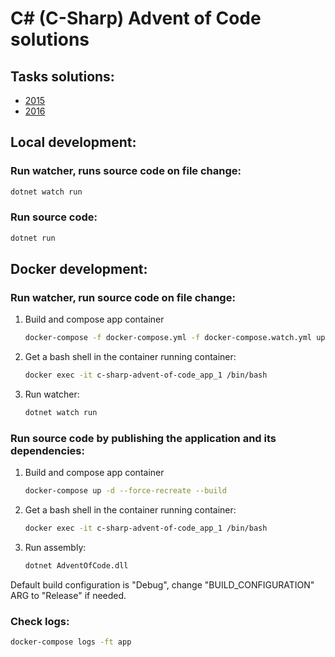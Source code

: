 # C# (C-Sharp) Advent of Code solutions

## Tasks solutions:
* [2015](./src/Tasks/2015)
* [2016](./src/Tasks/2016)

## Local development:

### Run watcher, runs source code on file change:
```sh
dotnet watch run
```

### Run source code:
```sh
dotnet run
```

## Docker development:

### Run watcher, run source code on file change:
1. Build and compose app container
    ```sh
    docker-compose -f docker-compose.yml -f docker-compose.watch.yml up -d --force-recreate --build
    ```
2. Get a bash shell in the container running container: 
    ```sh
    docker exec -it c-sharp-advent-of-code_app_1 /bin/bash
    ```
3. Run watcher:
    ```sh
    dotnet watch run
    ```
### Run source code by publishing the application and its dependencies:
1. Build and compose app container
    ```sh
    docker-compose up -d --force-recreate --build
    ```
2. Get a bash shell in the container running container: 
    ```sh
    docker exec -it c-sharp-advent-of-code_app_1 /bin/bash
    ```
3. Run assembly:
    ```sh
    dotnet AdventOfCode.dll
    ```

Default build configuration is "Debug", change "BUILD_CONFIGURATION" ARG to "Release" if needed.

### Check logs:
```sh
docker-compose logs -ft app
```
